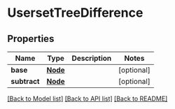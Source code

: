 # UsersetTreeDifference


## Properties
Name | Type | Description | Notes
------------ | ------------- | ------------- | -------------
**base** | [**Node**](Node.md) |  | [optional] 
**subtract** | [**Node**](Node.md) |  | [optional] 

[[Back to Model list]](../README.md#documentation-for-models) [[Back to API list]](../README.md#documentation-for-api-endpoints) [[Back to README]](../README.md)


